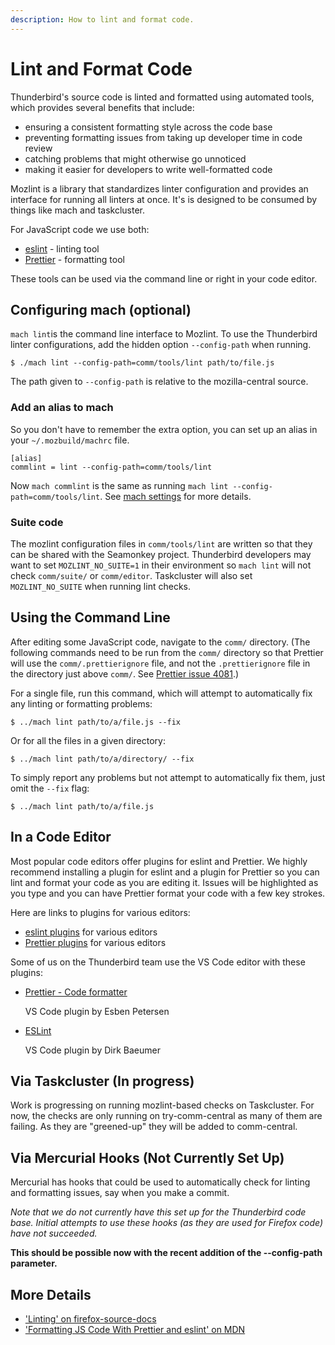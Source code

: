 ```yaml
---
description: How to lint and format code.
---
```


# Lint and Format Code

Thunderbird's source code is linted and formatted using automated tools, which provides several benefits that include:

* ensuring a consistent formatting style across the code base
* preventing formatting issues from taking up developer time in code review
* catching problems that might otherwise go unnoticed
* making it easier for developers to write well-formatted code

Mozlint is a library that standardizes linter configuration and provides an interface for running all linters at once. It's is designed to be consumed by things like mach and taskcluster.

For JavaScript code we use both:

* [eslint](https://eslint.org/) - linting tool
* [Prettier](https://prettier.io/) - formatting tool

These tools can be used via the command line or right in your code editor.

## Configuring mach (optional)

`mach lint`is the command line interface to Mozlint. To use the Thunderbird linter configurations, add the hidden option `--config-path` when running.

```text
$ ./mach lint --config-path=comm/tools/lint path/to/file.js
```

The path given to `--config-path` is relative to the mozilla-central source.

### Add an alias to mach

So you don't have to remember the extra option, you can set up an alias in your `~/.mozbuild/machrc` file.

```text
[alias]
commlint = lint --config-path=comm/tools/lint
```
Now `mach commlint` is the same as running `mach lint --config-path=comm/tools/lint`. See [mach settings](https://firefox-source-docs.mozilla.org/mach/settings.html) for more details.

### Suite code

The mozlint configuration files in `comm/tools/lint` are written so that they can be shared with the Seamonkey project. Thunderbird developers may want to set `MOZLINT_NO_SUITE=1` in their environment so `mach lint` will not check `comm/suite/` or `comm/editor`. Taskcluster will also set `MOZLINT_NO_SUITE` when running lint checks.


## Using the Command Line

After editing some JavaScript code, navigate to the `comm/` directory. \(The following commands need to be run from the `comm/` directory so that Prettier will use the `comm/.prettierignore` file, and not the `.prettierignore` file in the directory just above `comm/`. See [Prettier issue 4081](https://github.com/prettier/prettier/issues/4081).\)

For a single file, run this command, which will attempt to automatically fix any linting or formatting problems:

```text
$ ../mach lint path/to/a/file.js --fix
```

Or for all the files in a given directory:

```text
$ ../mach lint path/to/a/directory/ --fix
```

To simply report any problems but not attempt to automatically fix them, just omit the `--fix` flag:

```text
$ ../mach lint path/to/a/file.js
```

## In a Code Editor

Most popular code editors offer plugins for eslint and Prettier. We highly recommend installing a plugin for eslint and a plugin for Prettier so you can lint and format your code as you are editing it. Issues will be highlighted as you type and you can have Prettier format your code with a few key strokes.

Here are links to plugins for various editors:

* [eslint plugins](https://eslint.org/docs/user-guide/integrations) for various editors
* [Prettier plugins](https://prettier.io/) for various editors

Some of us on the Thunderbird team use the VS Code editor with these plugins:

* [Prettier - Code formatter](https://marketplace.visualstudio.com/items?itemName=esbenp.prettier-vscode)

  VS Code plugin by Esben Petersen

* [ESLint](https://marketplace.visualstudio.com/items?itemName=dbaeumer.vscode-eslint)

  VS Code plugin by Dirk Baeumer

## Via Taskcluster \(In progress\)

Work is progressing on running mozlint-based checks on Taskcluster. For now, the checks are only running on try-comm-central as many of them are failing. As they are "greened-up" they will be added to comm-central.

## Via Mercurial Hooks \(Not Currently Set Up\)

Mercurial has hooks that could be used to automatically check for linting and formatting issues, say when you make a commit.

_Note that we do not currently have this set up for the Thunderbird code base. Initial attempts to use these hooks \(as they are used for Firefox code\) have not succeeded._

**This should be possible now with the recent addition of the --config-path parameter.**

## More Details

* ['Linting' on firefox-source-docs](https://firefox-source-docs.mozilla.org/tools/lint/index.html)
* ['Formatting JS Code With Prettier and eslint' on MDN](https://developer.mozilla.org/en-US/docs/Mozilla/Developer_guide/Coding_Style/Formatting_JS_Code_With_Prettier_and_eslint)

